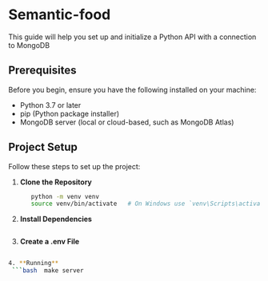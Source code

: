# Semantic-food

This guide will help you set up and initialize a Python API with a connection to MongoDB

## Prerequisites

Before you begin, ensure you have the following installed on your machine:

- Python 3.7 or later
- pip (Python package installer)
- MongoDB server (local or cloud-based, such as MongoDB Atlas)

## Project Setup

Follow these steps to set up the project:

1. **Clone the Repository** 
   ```bash
      python -m venv venv
      source venv/bin/activate   # On Windows use `venv\Scripts\activate`

2. **Install Dependencies**
   ```bash make requirements

3. **Create a .env File**
  ```bash mongo_srv=''

4. **Running**
   ```bash  make server